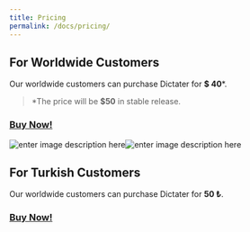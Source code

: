 ```yaml
---
title: Pricing
permalink: /docs/pricing/
---
```


## For Worldwide Customers
Our worldwide customers can purchase Dictater for **$ 40***.
> *The price will be **$50**  in stable release.

### [**Buy Now!**](https://iyzi.link/AAqZ_g)

![enter image description here](https://iyzi.link/images/mastercard.svg)![enter image description here](https://iyzi.link/images/visa.svg)

## For Turkish Customers

Our worldwide customers can purchase Dictater for **50 ₺**.

### [**Buy Now!**](shopier.com/1398103)

